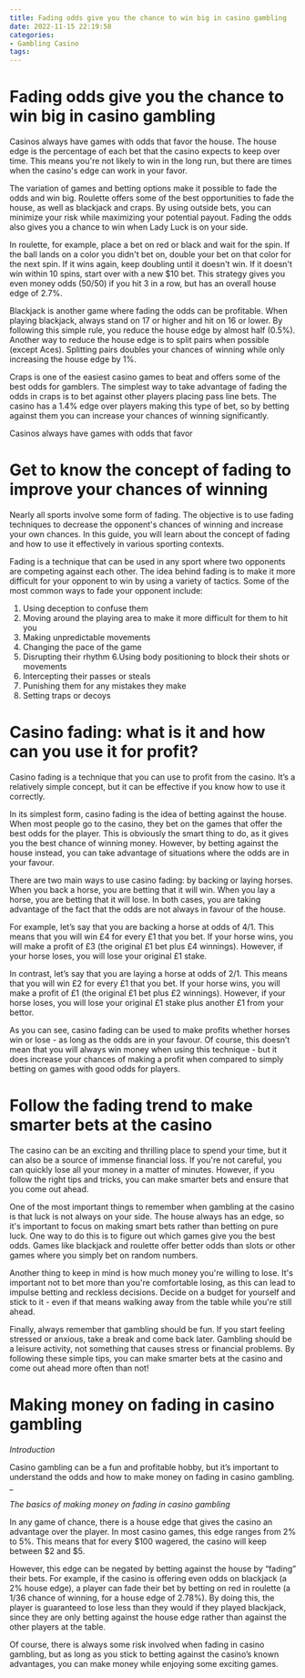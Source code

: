 ```yaml
---
title: Fading odds give you the chance to win big in casino gambling 
date: 2022-11-15 22:19:58
categories:
- Gambling Casino
tags:
---
```



#  Fading odds give you the chance to win big in casino gambling 
Casinos always have games with odds that favor the house. The house edge is the percentage of each bet that the casino expects to keep over time. This means you're not likely to win in the long run, but there are times when the casino's edge can work in your favor.

The variation of games and betting options make it possible to fade the odds and win big. Roulette offers some of the best opportunities to fade the house, as well as blackjack and craps. By using outside bets, you can minimize your risk while maximizing your potential payout. Fading the odds also gives you a chance to win when Lady Luck is on your side.

In roulette, for example, place a bet on red or black and wait for the spin. If the ball lands on a color you didn't bet on, double your bet on that color for the next spin. If it wins again, keep doubling until it doesn't win. If it doesn't win within 10 spins, start over with a new $10 bet. This strategy gives you even money odds (50/50) if you hit 3 in a row, but has an overall house edge of 2.7%.

Blackjack is another game where fading the odds can be profitable. When playing blackjack, always stand on 17 or higher and hit on 16 or lower. By following this simple rule, you reduce the house edge by almost half (0.5%). Another way to reduce the house edge is to split pairs when possible (except Aces). Splitting pairs doubles your chances of winning while only increasing the house edge by 1%.

Craps is one of the easiest casino games to beat and offers some of the best odds for gamblers. The simplest way to take advantage of fading the odds in craps is to bet against other players placing pass line bets. The casino has a 1.4% edge over players making this type of bet, so by betting against them you can increase your chances of winning significantly. 

Casinos always have games with odds that favor

#  Get to know the concept of fading to improve your chances of winning 

Nearly all sports involve some form of fading. The objective is to use fading techniques to decrease the opponent's chances of winning and increase your own chances. In this guide, you will learn about the concept of fading and how to use it effectively in various sporting contexts.

Fading is a technique that can be used in any sport where two opponents are competing against each other. The idea behind fading is to make it more difficult for your opponent to win by using a variety of tactics. Some of the most common ways to fade your opponent include:

1. Using deception to confuse them
2. Moving around the playing area to make it more difficult for them to hit you
3. Making unpredictable movements
4. Changing the pace of the game
5. Disrupting their rhythm
6.Using body positioning to block their shots or movements
7. Intercepting their passes or steals
8. Punishing them for any mistakes they make
9. Setting traps or decoys

#  Casino fading: what is it and how can you use it for profit? 

Casino fading is a technique that you can use to profit from the casino. It’s a relatively simple concept, but it can be effective if you know how to use it correctly.

In its simplest form, casino fading is the idea of betting against the house. When most people go to the casino, they bet on the games that offer the best odds for the player. This is obviously the smart thing to do, as it gives you the best chance of winning money. However, by betting against the house instead, you can take advantage of situations where the odds are in your favour.

There are two main ways to use casino fading: by backing or laying horses. When you back a horse, you are betting that it will win. When you lay a horse, you are betting that it will lose. In both cases, you are taking advantage of the fact that the odds are not always in favour of the house.

For example, let’s say that you are backing a horse at odds of 4/1. This means that you will win £4 for every £1 that you bet. If your horse wins, you will make a profit of £3 (the original £1 bet plus £4 winnings). However, if your horse loses, you will lose your original £1 stake.

In contrast, let’s say that you are laying a horse at odds of 2/1. This means that you will win £2 for every £1 that you bet. If your horse wins, you will make a profit of £1 (the original £1 bet plus £2 winnings). However, if your horse loses, you will lose your original £1 stake plus another £1 from your bettor.

As you can see, casino fading can be used to make profits whether horses win or lose - as long as the odds are in your favour. Of course, this doesn’t mean that you will always win money when using this technique - but it does increase your chances of making a profit when compared to simply betting on games with good odds for players.

#  Follow the fading trend to make smarter bets at the casino 

The casino can be an exciting and thrilling place to spend your time, but it can also be a source of immense financial loss. If you're not careful, you can quickly lose all your money in a matter of minutes. However, if you follow the right tips and tricks, you can make smarter bets and ensure that you come out ahead. 

One of the most important things to remember when gambling at the casino is that luck is not always on your side. The house always has an edge, so it's important to focus on making smart bets rather than betting on pure luck. One way to do this is to figure out which games give you the best odds. Games like blackjack and roulette offer better odds than slots or other games where you simply bet on random numbers. 

Another thing to keep in mind is how much money you're willing to lose. It's important not to bet more than you're comfortable losing, as this can lead to impulse betting and reckless decisions. Decide on a budget for yourself and stick to it - even if that means walking away from the table while you're still ahead. 

Finally, always remember that gambling should be fun. If you start feeling stressed or anxious, take a break and come back later. Gambling should be a leisure activity, not something that causes stress or financial problems. By following these simple tips, you can make smarter bets at the casino and come out ahead more often than not!

#  Making money on fading in casino gambling

_Introduction_

Casino gambling can be a fun and profitable hobby, but it’s important to understand the odds and how to make money on fading in casino gambling. _

_The basics of making money on fading in casino gambling_

In any game of chance, there is a house edge that gives the casino an advantage over the player. In most casino games, this edge ranges from 2% to 5%. This means that for every $100 wagered, the casino will keep between $2 and $5. 

However, this edge can be negated by betting against the house by “fading” their bets. For example, if the casino is offering even odds on blackjack (a 2% house edge), a player can fade their bet by betting on red in roulette (a 1/36 chance of winning, for a house edge of 2.78%). By doing this, the player is guaranteed to lose less than they would if they played blackjack, since they are only betting against the house edge rather than against the other players at the table. 

Of course, there is always some risk involved when fading in casino gambling, but as long as you stick to betting against the casino’s known advantages, you can make money while enjoying some exciting games.